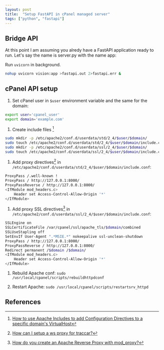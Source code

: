 ```yaml
---
layout: post
title:  "Setup FastAPI in cPanel managed server"
tags: ["python", "fastapi"]
---
```


## Bridge API

At this point I am assuming you alredy have a FastAPI application ready to run. Let's say the name is server.py with the name app:

Run `uvicorn` in background.

   ```bash
   nohup uvicorn vision:app >fastapi.out 2>fastapi.err &
   ```
 
## cPanel API setup

1. Set cPanel user in `$user` environment variable and the same for the domain:

```bash
export user='cpanel_user'
export domain='example.com'
```

1. Create include files [^1]

```bash
sudo mkdir -p /etc/apache2/conf.d/userdata/std/2_4/$user/$domain/
sudo touch /etc/apache2/conf.d/userdata/std/2_4/$user/$domain/include.conf
sudo mkdir -p /etc/apache2/conf.d/userdata/ssl/2_4/$user/$domain/
sudo touch /etc/apache2/conf.d/userdata/ssl/2_4/$user/$domain/include.conf
```

1. Add proxy directives[^2] in `/etc/apache2/conf.d/userdata/std/2_4/$user/$domain/include.conf`:

```bash
ProxyPass /.well-known !
ProxyPass / http://127.0.0.1:8000/
ProxyPassReverse / http://127.0.0.1:8000/
<IfModule mod_headers.c>
	Header set Access-Control-Allow-Origin '*'
</IfModule>
```

1. Add proxy SSL directives[^3] in `/etc/apache2/conf.d/userdata/ssl/2_4/$user/$domain/include.conf`:

```bash
SSLEngine on
SSLCertificateFile /var/cpanel/ssl/apache_tls/$domain/combined
SSLUseStapling off
SetEnvIf User-Agent ".*MSIE.*" nokeepalive ssl-unclean-shutdown
ProxyPass / http://127.0.0.1:8000/
ProxyPassReverse / http://127.0.0.1:8000/
Redirect permanent /$domain /$domain/
<IfModule mod_headers.c>
	Header set Access-Control-Allow-Origin '*'
</IfModule>
```

1. Rebuild Apache conf: `sudo /usr/local/cpanel/scripts/rebuildhttpdconf`

1. Restart Apache: `sudo /usr/local/cpanel/scripts/restartsrv_httpd`

## References 

[^1]: [How to use Apache Includes to add Configuration Directives to a specific domain's VirtualHost](https://support.cpanel.net/hc/en-us/articles/360052925073)
[^2]: [How can I setup a ws proxy for traccar?](https://support.cpanel.net/hc/en-us/articles/1500002918142-How-can-I-setup-a-ws-proxy-for-traccar-)
[^3]: [How do you create an Apache Reverse Proxy with mod_proxy?](https://support.cpanel.net/hc/en-us/articles/1500011220222-How-do-you-create-an-Apache-Reverse-Proxy-with-mod-proxy-)
